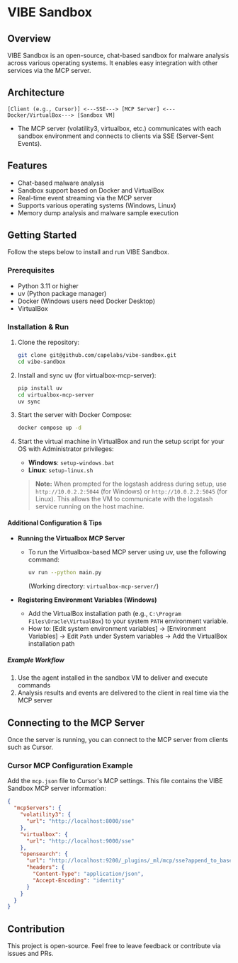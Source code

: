 

# VIBE Sandbox

## Overview
VIBE Sandbox is an open-source, chat-based sandbox for malware analysis across various operating systems. It enables easy integration with other services via the MCP server.

## Architecture
```
[Client (e.g., Cursor)] <---SSE---> [MCP Server] <---Docker/VirtualBox---> [Sandbox VM]
```
- The MCP server (volatility3, virtualbox, etc.) communicates with each sandbox environment and connects to clients via SSE (Server-Sent Events).

## Features
- Chat-based malware analysis
- Sandbox support based on Docker and VirtualBox
- Real-time event streaming via the MCP server
- Supports various operating systems (Windows, Linux)
- Memory dump analysis and malware sample execution

## Getting Started
Follow the steps below to install and run VIBE Sandbox.

### Prerequisites
- Python 3.11 or higher
- uv (Python package manager)
- Docker (Windows users need Docker Desktop)
- VirtualBox

### Installation & Run
1. Clone the repository:
    ```bash
    git clone git@github.com/capelabs/vibe-sandbox.git
    cd vibe-sandbox
    ```
2. Install and sync uv (for virtualbox-mcp-server):
    ```bash
    pip install uv
    cd virtualbox-mcp-server
    uv sync
    ```
3. Start the server with Docker Compose:
    ```bash
    docker compose up -d
    ```
4. Start the virtual machine in VirtualBox and run the setup script for your OS with Administrator privileges:
    - **Windows**: `setup-windows.bat`
    - **Linux**: `setup-linux.sh`

    > **Note:**
    > When prompted for the logstash address during setup, use `http://10.0.2.2:5044` (for Windows) or `http://10.0.2.2:5045` (for Linux). This allows the VM to communicate with the logstash service running on the host machine.

#### Additional Configuration & Tips

- **Running the Virtualbox MCP Server**
  - To run the Virtualbox-based MCP server using uv, use the following command:
    ```bash
    uv run --python main.py
    ```
    (Working directory: `virtualbox-mcp-server/`)

- **Registering Environment Variables (Windows)**
  - Add the VirtualBox installation path (e.g., `C:\Program Files\Oracle\VirtualBox`) to your system `PATH` environment variable.
  - How to: [Edit system environment variables] → [Environment Variables] → Edit `Path` under System variables → Add the VirtualBox installation path

##### Example Workflow
1. Use the agent installed in the sandbox VM to deliver and execute commands
2. Analysis results and events are delivered to the client in real time via the MCP server

## Connecting to the MCP Server
Once the server is running, you can connect to the MCP server from clients such as Cursor.

### Cursor MCP Configuration Example
Add the `mcp.json` file to Cursor's MCP settings. This file contains the VIBE Sandbox MCP server information:
```json
{
  "mcpServers": {
    "volatility3": {
      "url": "http://localhost:8000/sse"
    },
    "virtualbox": {
      "url": "http://localhost:9000/sse"
    },
    "opensearch": {
      "url": "http://localhost:9200/_plugins/_ml/mcp/sse?append_to_base_url=true",
      "headers": {
        "Content-Type": "application/json",
        "Accept-Encoding": "identity"
      }
    }
  }
}
```

## Contribution
This project is open-source. Feel free to leave feedback or contribute via issues and PRs.
